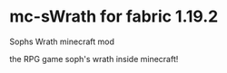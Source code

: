 # mc-sWrath for fabric 1.19.2
Sophs Wrath minecraft mod

the RPG game soph's wrath inside minecraft!
